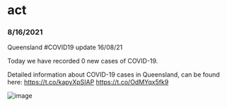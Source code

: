

# act
### 8/16/2021
Queensland #COVID19 update 16/08/21 

Today we have recorded 0 new cases of COVID-19. 

Detailed information about COVID-19 cases in Queensland, can be found here: https://t.co/kapyXpSIAP https://t.co/OdMYqx5fk9

![image](https://pbs.twimg.com/media/E84KWrUVcAgh_tX.jpg)
